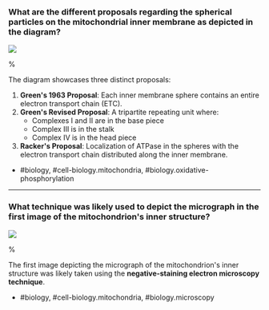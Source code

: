 ### What are the different proposals regarding the spherical particles on the mitochondrial inner membrane as depicted in the diagram?

![](https://cdn.mathpix.com/cropped/2024_07_05_60903efa7c13746113b0g-1.jpg?height=197&width=743&top_left_y=646&top_left_x=557)

%

The diagram showcases three distinct proposals:

1. **Green's 1963 Proposal**: Each inner membrane sphere contains an entire electron transport chain (ETC).
2. **Green's Revised Proposal**: A tripartite repeating unit where:
    - Complexes I and II are in the base piece
    - Complex III is in the stalk
    - Complex IV is in the head piece
3. **Racker's Proposal**: Localization of ATPase in the spheres with the electron transport chain distributed along the inner membrane.

- #biology, #cell-biology.mitochondria, #biology.oxidative-phosphorylation

---

### What technique was likely used to depict the micrograph in the first image of the mitochondrion's inner structure?

![](https://cdn.mathpix.com/cropped/2024_07_05_60903efa7c13746113b0g-1.jpg?height=197&width=743&top_left_y=646&top_left_x=557)

%

The first image depicting the micrograph of the mitochondrion's inner structure was likely taken using the **negative-staining electron microscopy technique**.

- #biology, #cell-biology.mitochondria, #biology.microscopy